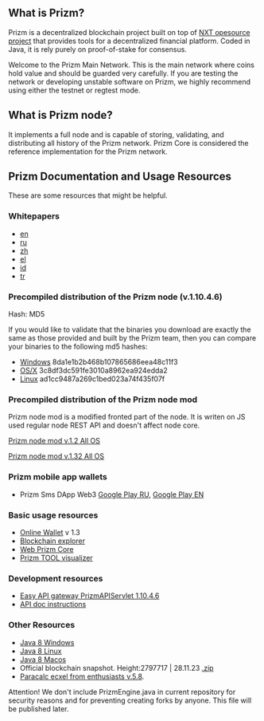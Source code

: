What is Prizm?
-------------

Prizm is a decentralized blockchain project built on top of [NXT opesource project](https://bitbucket.org/Jelurida/nxt/src) that provides tools for a decentralized financial platform. Coded in Java, it is rely purely on proof-of-stake for consensus.

Welcome to the Prizm Main Network. This is the main network where coins hold value and should be guarded very carefully. If you are testing the network or developing unstable software on Prizm, we highly recommend using either the testnet or regtest mode.

What is Prizm node?
-------------

It implements a full node and is capable of storing, validating, and distributing all history of the Prizm network. Prizm Core is considered the reference implementation for the Prizm network.

Prizm Documentation and Usage Resources
---------------

These are some resources that might be helpful.

### Whitepapers

* [en](https://tech.prizm.vip/files/prizm_wp_en.pdf)
* [ru](https://tech.prizm.vip/files/prizm_wp_ru.pdf)
* [zh](https://tech.prizm.vip/files/prizm_wp_zh.pdf)
* [el](https://tech.prizm.vip/files/prizm_wp_el.pdf)
* [id](https://tech.prizm.vip/files/prizm_wp_id.pdf)
* [tr](https://tech.prizm.vip/files/prizm_wp_tr.pdf)

### Precompiled distribution of the Prizm node (v.1.10.4.6)

Hash: MD5

If you would like to validate that the binaries you download are exactly the same as those provided and built by the Prizm team, then you can compare your binaries to the following md5 hashes:

* [Windows](http://tech.prizm.vip/files/prizm-dist-1.10.4.6-win.exe) 8da1e1b2b468b107865686eea48c11f3
* [OS/X](http://tech.prizm.vip/files/prizm-dist-1.10.4.6-mac.dmg) 3c8df3dc591fe3010a8962ea924edda2
* [Linux](http://tech.prizm.vip/files/prizm-dist-1.10.4.6-linux.tgz) ad1cc9487a269c1bed023a74f435f07f

### Precompiled distribution of the Prizm node mod

Prizm node mod is a modified fronted part of the node. It is writen on JS used regular node REST API and doesn't affect node core.

[Prizm node mod v.1.2 All OS](https://tech.prizm.vip/files/PrizmCore_Mod_v.1.2_final.zip)

[Prizm node mod v.1.32 All OS](https://tech.prizm.vip/files/PrizmCore_Mod_v.1.32.zip)

### Prizm mobile app wallets

* Prizm Sms DApp Web3 [Google Play RU](https://play.google.com/store/apps/details?id=prizm.wallet&hl=ru), [Google Play EN](https://play.google.com/store/apps/details?id=prizm.wallet_en)

### Basic usage resources

* [Online Wallet](https://wallet.prizm.vip/) v 1.3
* [Blockchain explorer](https://blockchain.prizm.vip/)
* [Web Prizm Core](https://core.prizm.vip/)
* [Prizm TOOL visualizer](https://tool-prizm.space/)

### Development resources

* [Easy API gateway PrizmAPIServlet 1.10.4.6](https://tech.prizm.vip/files/prizm-api-1.10.4.6.tgz)
* [API doc instructions](https://blockchain.prizm.vip/api-doc/PRIZM_API.html)

### Other Resources

* [Java 8  Windows](https://tech.prizm.vip/files/JavaWindows8u221.zip)
* [Java 8  Linux](https://tech.prizm.vip/files/JavaLinux8u221.zip)
* [Java 8  Macos](https://tech.prizm.vip/files/JavaMacOS8u221.zip)
* Official blockchain snapshot. Height:2797717 | 28.11.23  [.zip](https://tech.prizm.vip/files/prizm_db.zip)
* [Paracalc ecxel from enthusiasts v.5.8](https://tech.prizm.vip/files/PARACALC_5.8.xlsm).


Attention! We don't include PrizmEngine.java in current repository for security reasons and for preventing creating forks by anyone. This file will be published later.
